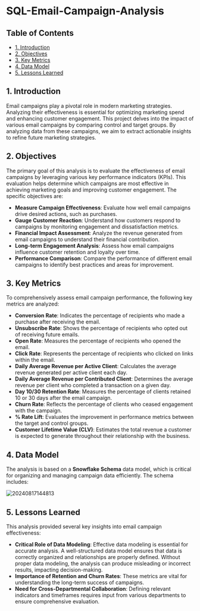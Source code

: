 # SQL-Email-Campaign-Analysis

## Table of Contents
- [1. Introduction](#1-introduction)
- [2. Objectives](#2-objectives)
- [3. Key Metrics](#3-key-metrics)
- [4. Data Model](#4-data-model)
- [5. Lessons Learned](#5-lessons-learned)

## 1. Introduction

Email campaigns play a pivotal role in modern marketing strategies. Analyzing their effectiveness is essential for optimizing marketing spend and enhancing customer engagement. This project delves into the impact of various email campaigns by comparing control and target groups. By analyzing data from these campaigns, we aim to extract actionable insights to refine future marketing strategies.

## 2. Objectives

The primary goal of this analysis is to evaluate the effectiveness of email campaigns by leveraging various key performance indicators (KPIs). This evaluation helps determine which campaigns are most effective in achieving marketing goals and improving customer engagement. The specific objectives are:

- **Measure Campaign Effectiveness**: Evaluate how well email campaigns drive desired actions, such as purchases.
- **Gauge Customer Reaction**: Understand how customers respond to campaigns by monitoring engagement and dissatisfaction metrics.
- **Financial Impact Assessment**: Analyze the revenue generated from email campaigns to understand their financial contribution.
- **Long-term Engagement Analysis**: Assess how email campaigns influence customer retention and loyalty over time.
- **Performance Comparison**: Compare the performance of different email campaigns to identify best practices and areas for improvement.

## 3. Key Metrics

To comprehensively assess email campaign performance, the following key metrics are analyzed:

- **Conversion Rate**: Indicates the percentage of recipients who made a purchase after receiving the email.
- **Unsubscribe Rate**: Shows the percentage of recipients who opted out of receiving future emails.
- **Open Rate**: Measures the percentage of recipients who opened the email.
- **Click Rate**: Represents the percentage of recipients who clicked on links within the email.
- **Daily Average Revenue per Active Client**: Calculates the average revenue generated per active client each day.
- **Daily Average Revenue per Contributed Client**: Determines the average revenue per client who completed a transaction on a given day.
- **Day 10/30 Retention Rate**: Measures the percentage of clients retained 10 or 30 days after the email campaign.
- **Churn Rate**: Reflects the percentage of clients who ceased engagement with the campaign.
- **% Rate Lift**: Evaluates the improvement in performance metrics between the target and control groups.
- **Customer Lifetime Value (CLV)**: Estimates the total revenue a customer is expected to generate throughout their relationship with the business.


## 4. Data Model

The analysis is based on a **Snowflake Schema** data model, which is critical for organizing and managing campaign data efficiently. The schema includes:

![20240817144813](https://github.com/user-attachments/assets/4d46b23a-8dd1-4a7a-8a4c-96143186b916)

## 5. Lessons Learned

This analysis provided several key insights into email campaign effectiveness:

- **Critical Role of Data Modeling**: Effective data modeling is essential for accurate analysis. A well-structured data model ensures that data is correctly organized and relationships are properly defined. Without proper data modeling, the analysis can produce misleading or incorrect results, impacting decision-making.
- **Importance of Retention and Churn Rates**: These metrics are vital for understanding the long-term success of campaigns.
- **Need for Cross-Departmental Collaboration**: Defining relevant indicators and timeframes requires input from various departments to ensure comprehensive evaluation.

